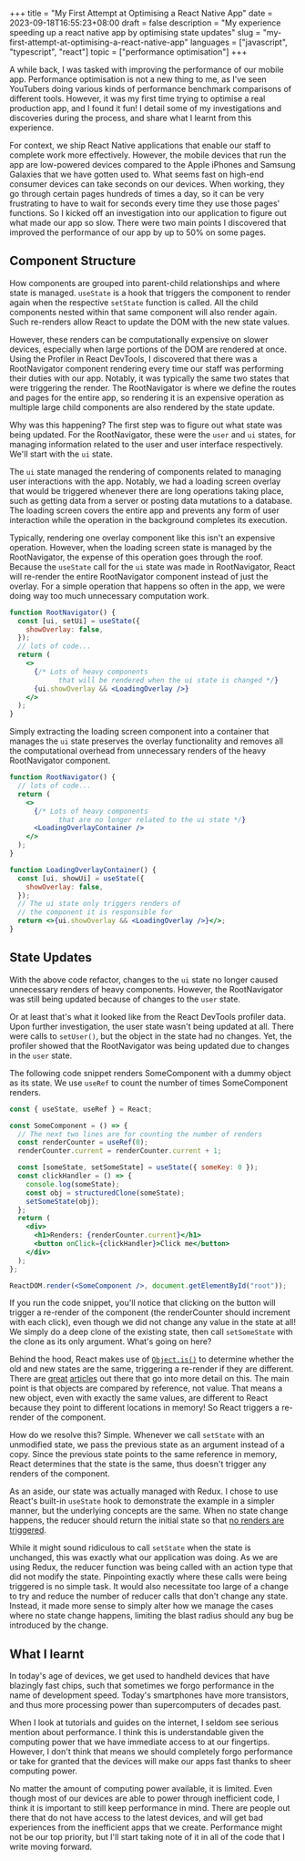 +++
title = "My First Attempt at Optimising a React Native App"
date = 2023-09-18T16:55:23+08:00
draft = false
description = "My experience speeding up a react native app by optimising state updates"
slug = "my-first-attempt-at-optimising-a-react-native-app"
languages = ["javascript", "typescript", "react"]
topic = ["performance optimisation"]
+++

A while back, I was tasked with improving the performance of our mobile app. Performance optimisation is not a new thing to me, as I've seen YouTubers doing various kinds of performance benchmark comparisons of different tools. However, it was my first time trying to optimise a real production app, and I found it fun! I detail some of my investigations and discoveries during the process, and share what I learnt from this experience.

For context, we ship React Native applications that enable our staff to complete work more effectively. However, the mobile devices that run the app are low-powered devices compared to the Apple iPhones and Samsung Galaxies that we have gotten used to. What seems fast on high-end consumer devices can take seconds on our devices. When working, they go through certain pages hundreds of times a day, so it can be very frustrating to have to wait for seconds every time they use those pages' functions. So I kicked off an investigation into our application to figure out what made our app so slow. There were two main points I discovered that improved the performance of our app by up to 50% on some pages.

## Component Structure

How components are grouped into parent-child relationships and where state is managed. `useState` is a hook that triggers the component to render again when the respective `setState` function is called. All the child components nested within that same component will also render again. Such re-renders allow React to update the DOM with the new state values.

However, these renders can be computationally expensive on slower devices, especially when large portions of the DOM are rendered at once. Using the Profiler in React DevTools, I discovered that there was a RootNavigator component rendering every time our staff was performing their duties with our app. Notably, it was typically the same two states that were triggering the render. The RootNavigator is where we define the routes and pages for the entire app, so rendering it is an expensive operation as multiple large child components are also rendered by the state update.

Why was this happening? The first step was to figure out what state was being updated. For the RootNavigator, these were the `user` and `ui` states, for managing information related to the user and user interface respectively. We'll start with the `ui` state.

The `ui` state managed the rendering of components related to managing user interactions with the app. Notably, we had a loading screen overlay that would be triggered whenever there are long operations taking place, such as getting data from a server or posting data mutations to a database. The loading screen covers the entire app and prevents any form of user interaction while the operation in the background completes its execution.

Typically, rendering one overlay component like this isn't an expensive operation. However, when the loading screen state is managed by the RootNavigator, the expense of this operation goes through the roof. Because the `useState` call for the `ui` state was made in RootNavigator, React will re-render the entire RootNavigator component instead of just the overlay. For a simple operation that happens so often in the app, we were doing way too much unnecessary computation work.

```jsx
function RootNavigator() {
  const [ui, setUi] = useState({
    showOverlay: false,
  });
  // lots of code...
  return (
    <>
      {/* Lots of heavy components 
			that will be rendered when the ui state is changed */}
      {ui.showOverlay && <LoadingOverlay />}
    </>
  );
}
```

Simply extracting the loading screen component into a container that manages the `ui` state preserves the overlay functionality and removes all the computational overhead from unnecessary renders of the heavy RootNavigator component.

```jsx
function RootNavigator() {
  // lots of code...
  return (
    <>
      {/* Lots of heavy components 
			that are no longer related to the ui state */}
      <LoadingOverlayContainer />
    </>
  );
}

function LoadingOverlayContainer() {
  const [ui, showUi] = useState({
    showOverlay: false,
  });
  // The ui state only triggers renders of
  // the component it is responsible for
  return <>{ui.showOverlay && <LoadingOverlay />}</>;
}
```

## State Updates

With the above code refactor, changes to the `ui` state no longer caused unnecessary renders of heavy components. However, the RootNavigator was still being updated because of changes to the `user` state.

Or at least that's what it looked like from the React DevTools profiler data. Upon further investigation, the user state wasn't being updated at all. There were calls to `setUser()`, but the object in the state had no changes. Yet, the profiler showed that the RootNavigator was being updated due to changes in the `user` state.

The following code snippet renders SomeComponent with a dummy object as its state. We use `useRef` to count the number of times SomeComponent renders.

```jsx
const { useState, useRef } = React;

const SomeComponent = () => {
  // The next two lines are for counting the number of renders
  const renderCounter = useRef(0);
  renderCounter.current = renderCounter.current + 1;

  const [someState, setSomeState] = useState({ someKey: 0 });
  const clickHandler = () => {
    console.log(someState);
    const obj = structuredClone(someState);
    setSomeState(obj);
  };
  return (
    <div>
      <h1>Renders: {renderCounter.current}</h1>
      <button onClick={clickHandler}>Click me</button>
    </div>
  );
};

ReactDOM.render(<SomeComponent />, document.getElementById("root"));
```

If you run the code snippet, you'll notice that clicking on the button will trigger a re-render of the component (the renderCounter should increment with each click), even though we did not change any value in the state at all! We simply do a deep clone of the existing state, then call `setSomeState` with the clone as its only argument. What's going on here?

Behind the hood, React makes use of [`Object.is()`](https://developer.mozilla.org/en-US/docs/Web/JavaScript/Reference/Global_Objects/Object/is) to determine whether the old and new states are the same, triggering a re-render if they are different. There are [great](https://www.valentinog.com/blog/react-object-is/) [articles](https://blog.bitsrc.io/understanding-referential-equality-in-react-a8fb3769be0) out there that go into more detail on this. The main point is that objects are compared by reference, not value. That means a new object, even with exactly the same values, are different to React because they point to different locations in memory! So React triggers a re-render of the component.

How do we resolve this? Simple. Whenever we call `setState` with an unmodified state, we pass the previous state as an argument instead of a copy. Since the previous state points to the same reference in memory, React determines that the state is the same, thus doesn't trigger any renders of the component.

As an aside, our state was actually managed with Redux. I chose to use React's built-in `useState` hook to demonstrate the example in a simpler manner, but the underlying concepts are the same. When no state change happens, the reducer should return the initial state so that [no renders are triggered](https://redux.js.org/faq/react-redux#why-is-my-component-re-rendering-too-often).

While it might sound ridiculous to call `setState` when the state is unchanged, this was exactly what our application was doing. As we are using Redux, the reducer function was being called with an action type that did not modify the state. Pinpointing exactly where these calls were being triggered is no simple task. It would also necessitate too large of a change to try and reduce the number of reducer calls that don't change any state. Instead, it made more sense to simply alter how we manage the cases where no state change happens, limiting the blast radius should any bug be introduced by the change.

## What I learnt

In today's age of devices, we get used to handheld devices that have blazingly fast chips, such that sometimes we forgo performance in the name of development speed. Today's smartphones have more transistors, and thus more processing power than supercomputers of decades past.

When I look at tutorials and guides on the internet, I seldom see serious mention about performance. I think this is understandable given the computing power that we have immediate access to at our fingertips. However, I don't think that means we should completely forgo performance or take for granted that the devices will make our apps fast thanks to sheer computing power.

No matter the amount of computing power available, it is limited. Even though most of our devices are able to power through inefficient code, I think it is important to still keep performance in mind. There are people out there that do not have access to the latest devices, and will get bad experiences from the inefficient apps that we create. Performance might not be our top priority, but I'll start taking note of it in all of the code that I write moving forward.
